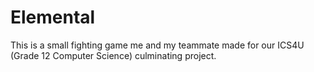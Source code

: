 # Elemental
This is a small fighting game me and my teammate made for our ICS4U (Grade 12 Computer Science) culminating project.
